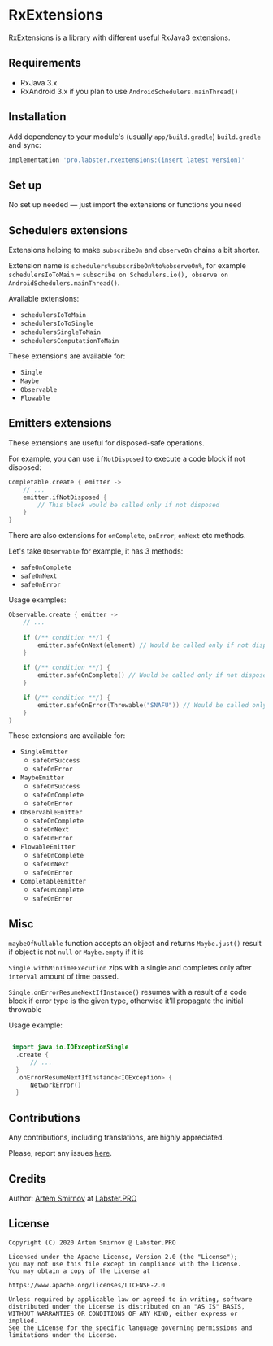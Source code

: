 # RxExtensions

RxExtensions is a library with different useful RxJava3 extensions.

## Requirements

- RxJava 3.x
- RxAndroid 3.x if you plan to use `AndroidSchedulers.mainThread()`

## Installation

Add dependency to your module's (usually `app/build.gradle`) `build.gradle` and sync:

```groovy
implementation 'pro.labster.rxextensions:(insert latest version)'
```

## Set up

No set up needed — just import the extensions or functions you need

## Schedulers extensions

Extensions helping to make `subscribeOn` and `observeOn` chains a bit shorter.

Extension name is `schedulers%subscribeOn%to%observeOn%`, for example `schedulersIoToMain` = `subscribe on Schedulers.io(), observe on AndroidSchedulers.mainThread()`.

Available extensions: 

- `schedulersIoToMain`
- `schedulersIoToSingle`
- `schedulersSingleToMain`
- `schedulersComputationToMain`

These extensions are available for:

- `Single`
- `Maybe`
- `Observable`
- `Flowable`

## Emitters extensions

These extensions are useful for disposed-safe operations.

For example, you can use `ifNotDisposed` to execute a code block if not disposed:

```kotlin
Completable.create { emitter -> 
    // ...
    emitter.ifNotDisposed {
        // This block would be called only if not disposed
    }
}
```

There are also extensions for `onComplete`, `onError`, `onNext` etc methods.

Let's take `Observable` for example, it has 3 methods:

- `safeOnComplete`
- `safeOnNext`
- `safeOnError`

Usage examples:

```kotlin
Observable.create { emitter ->
    // ...
    
    if (/** condition **/) {
        emitter.safeOnNext(element) // Would be called only if not disposed
    }
    
    if (/** condition **/) {
        emitter.safeOnComplete() // Would be called only if not disposed
    }

    if (/** condition **/) {
        emitter.safeOnError(Throwable("SNAFU")) // Would be called only if not disposed
    }
}
```

These extensions are available for:

- `SingleEmitter`
  - `safeOnSuccess`
  - `safeOnError`
- `MaybeEmitter`
  - `safeOnSuccess`
  - `safeOnComplete`
  - `safeOnError`
- `ObservableEmitter`
  - `safeOnComplete`
  - `safeOnNext`
  - `safeOnError`
- `FlowableEmitter`
  - `safeOnComplete`
  - `safeOnNext`
  - `safeOnError`
- `CompletableEmitter`
  - `safeOnComplete`
  - `safeOnError`
  
## Misc

`maybeOfNullable` function accepts an object and returns `Maybe.just()` result if object is not `null` or `Maybe.empty` if it is

`Single.withMinTimeExecution` zips with a single and completes only after `interval` amount of time passed.

`Single.onErrorResumeNextIfInstance()` resumes with a result of a code block if error type is the given type, otherwise it'll propagate the initial throwable

Usage example:

```kotlin

 import java.io.IOExceptionSingle
  .create { 
      // ...
  }
  .onErrorResumeNextIfInstance<IOException> {
      NetworkError()
  }
```

## Contributions

Any contributions, including translations, are highly appreciated.

Please, report any issues [here](https://github.com/LabsterPRO/RxExtensions/android-smart-rate/issues).

## Credits

Author: [Artem Smirnov](https://github.com/RankoR) at [Labster.PRO](https://github.com/LabsterPRO)

## License

```
Copyright (C) 2020 Artem Smirnov @ Labster.PRO

Licensed under the Apache License, Version 2.0 (the "License");
you may not use this file except in compliance with the License.
You may obtain a copy of the License at

https://www.apache.org/licenses/LICENSE-2.0

Unless required by applicable law or agreed to in writing, software
distributed under the License is distributed on an "AS IS" BASIS,
WITHOUT WARRANTIES OR CONDITIONS OF ANY KIND, either express or implied.
See the License for the specific language governing permissions and
limitations under the License.
```